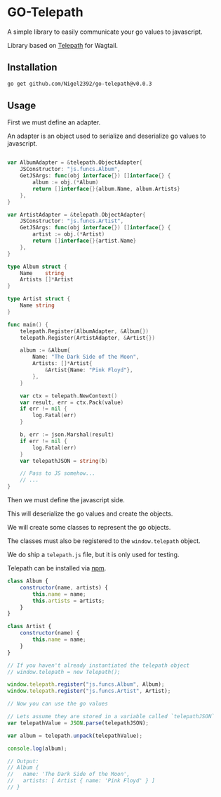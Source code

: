 GO-Telepath
========

A simple library to easily communicate your go values to javascript.

Library based on [Telepath](https://github.com/wagtail/telepath) for Wagtail.

## Installation

```bash
go get github.com/Nigel2392/go-telepath@v0.0.3
```

## Usage

First we must define an adapter.

An adapter is an object used to serialize and deserialize go values to javascript.

```go

var AlbumAdapter = &telepath.ObjectAdapter{
	JSConstructor: "js.funcs.Album",
	GetJSArgs: func(obj interface{}) []interface{} {
		album := obj.(*Album)
		return []interface{}{album.Name, album.Artists}
	},
}

var ArtistAdapter = &telepath.ObjectAdapter{
	JSConstructor: "js.funcs.Artist",
	GetJSArgs: func(obj interface{}) []interface{} {
		artist := obj.(*Artist)
		return []interface{}{artist.Name}
	},
}

type Album struct {
	Name    string
	Artists []*Artist
}

type Artist struct {
	Name string
}

func main() {
	telepath.Register(AlbumAdapter, &Album{})
	telepath.Register(ArtistAdapter, &Artist{})

	album := &Album{
		Name: "The Dark Side of the Moon",
		Artists: []*Artist{
			&Artist{Name: "Pink Floyd"},
		},
	}

	var ctx = telepath.NewContext()
	var result, err = ctx.Pack(value)
	if err != nil {
		log.Fatal(err)
	}

	b, err := json.Marshal(result)
	if err != nil {
		log.Fatal(err)
	}
	var telepathJSON = string(b)

	// Pass to JS somehow...
	// ...
}
```

Then we must define the javascript side.

This will deserialize the go values and create the objects.

We will create some classes to represent the go objects.

The classes must also be registered to the `window.telepath` object.

We do ship a `telepath.js` file, but it is only used for testing.

Telepath can be installed via [npm](https://www.npmjs.com/package/telepath-unpack).

```javascript
class Album {
	constructor(name, artists) {
		this.name = name;
		this.artists = artists;
	}
}

class Artist {
	constructor(name) {
		this.name = name;
	}
}

// If you haven't already instantiated the telepath object
// window.telepath = new Telepath();

window.telepath.register("js.funcs.Album", Album);
window.telepath.register("js.funcs.Artist", Artist);

// Now you can use the go values

// Lets assume they are stored in a variable called `telepathJSON`
var telepathValue = JSON.parse(telepathJSON);

var album = telepath.unpack(telepathValue);

console.log(album);

// Output:
// Album {
//   name: 'The Dark Side of the Moon',
//   artists: [ Artist { name: 'Pink Floyd' } ]
// }
```
